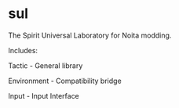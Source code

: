 # sul
The Spirit Universal Laboratory for Noita modding.

Includes:

Tactic - General library

Environment - Compatibility bridge

Input - Input Interface
